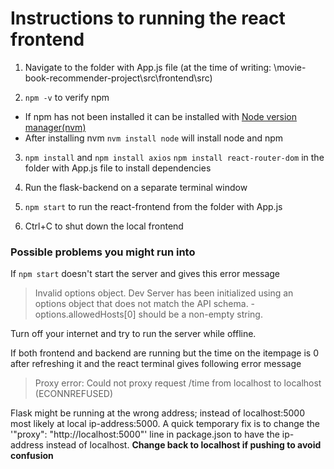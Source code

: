 # Instructions to running the react frontend

1. Navigate to the folder with App.js file (at the time of writing: \movie-book-recommender-project\src\frontend\src)

2. ```npm -v``` to verify npm

* If npm has not been installed it can be installed with [Node version manager(nvm)](https://github.com/nvm-sh/nvm#installing-and-updating) 
* After installing nvm ```nvm install node``` will install node and npm

3. ```npm install``` and ```npm install axios```  ```npm install react-router-dom``` in the folder with App.js file to install dependencies 

4. Run the flask-backend on a separate terminal window

5. ```npm start``` to run the react-frontend from the folder with App.js

6. Ctrl+C to shut down the local frontend

### Possible problems you might run into

If ```npm start``` doesn't start the server and gives this error message 
> Invalid options object. Dev Server has been initialized using an options object that does not match the API schema. - options.allowedHosts[0] should be a non-empty string. 

Turn off your internet and try to run the server while offline.


If both frontend and backend are running but the time on the itempage is 0 after refreshing it and the react terminal gives following error message
> Proxy error: Could not proxy request /time from localhost to localhost (ECONNREFUSED)

Flask might be running at the wrong address; instead of localhost:5000 most likely at local ip-address:5000. A quick temporary fix is to change the '"proxy": "http://localhost:5000"' line in package.json to have the ip-address instead of localhost.
**Change back to localhost if pushing to avoid confusion**

